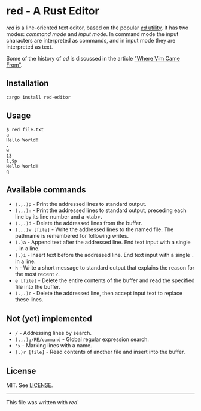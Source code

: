 # red - A Rust Editor

*red* is a line-oriented text editor, based on the popular [*ed* utility](http://pubs.opengroup.org/onlinepubs/009604599/utilities/ed.html).
It has two modes: *command mode* and *input mode*. In command mode the input characters are interpreted as commands, and in input mode they are interpreted as text.


Some of the history of *ed* is discussed in the article ["Where Vim Came From"](https://twobithistory.org/2018/08/05/where-vim-came-from.html).


## Installation

```
cargo install red-editor
```

## Usage

```
$ red file.txt
a
Hello World!
.
w
13
1,$p
Hello World!
q
```

## Available commands

* `(.,.)p` - Print the addressed lines to standard output.
* `(.,.)n` - Print the addressed lines to standard output, preceding each line by its line number and a &lt;tab&gt;.
* `(.,.)d` - Delete the addressed lines from the buffer.
* `(.,.)w [file]` - Write the addressed lines to the named file. The pathname is remembered for following writes.
* `(.)a` - Append text after the addressed line. End text input with a single `.` in a line.
* `(.)i` - Insert text before the addressed line. End text input with a single `.` in a line.
* `h` - Write a short message to standard output that explains the reason for the most recent `?`.
* `e [file]` - Delete the entire contents of the buffer and read the specified file into the buffer.
* `(.,.)c` - Delete the addressed line, then accept input text to replace these lines.

## Not (yet) implemented

* `/` - Addressing lines by search.
* `(.,.)g/RE/command` - Global regular expression search.
* `'x` - Marking lines with a name.
* `(.)r [file]` - Read contents of another file and insert into the buffer.

## License

MIT. See [LICENSE](LICENSE).

---
This file was written with *red*.
